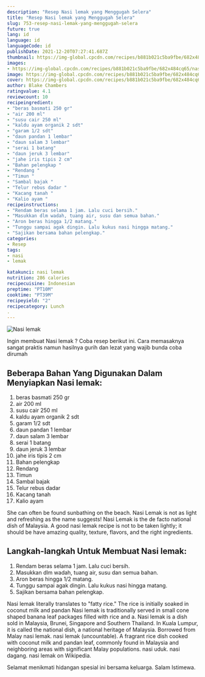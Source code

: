 ```yaml
---
description: "Resep Nasi lemak yang Menggugah Selera"
title: "Resep Nasi lemak yang Menggugah Selera"
slug: 753-resep-nasi-lemak-yang-menggugah-selera
future: true
lang: id
language: id
languageCode: id
publishDate: 2021-12-20T07:27:41.687Z 
thumbnail: https://img-global.cpcdn.com/recipes/b881b021c5ba9fbe/682x484cq65/nasi-lemak-foto-resep-utama.png
images:
- https://img-global.cpcdn.com/recipes/b881b021c5ba9fbe/682x484cq65/nasi-lemak-foto-resep-utama.png
image: https://img-global.cpcdn.com/recipes/b881b021c5ba9fbe/682x484cq65/nasi-lemak-foto-resep-utama.png
cover: https://img-global.cpcdn.com/recipes/b881b021c5ba9fbe/682x484cq65/nasi-lemak-foto-resep-utama.png
author: Blake Chambers
ratingvalue: 4.1
reviewcount: 10
recipeingredient:
- "beras basmati 250 gr"
- "air 200 ml"
- "susu cair 250 ml"
- "kaldu ayam organik 2 sdt"
- "garam 1/2 sdt"
- "daun pandan 1 lembar"
- "daun salam 3 lembar"
- "serai 1 batang"
- "daun jeruk 3 lembar"
- "jahe iris tipis 2 cm"
- "Bahan pelengkap "
- "Rendang "
- "Timun "
- "Sambal bajak "
- "Telur rebus dadar "
- "Kacang tanah "
- "Kalio ayam "
recipeinstructions:
- "Rendam beras selama 1 jam. Lalu cuci bersih."
- "Masukkan dlm wadah, tuang air, susu dan semua bahan."
- "Aron beras hingga 1/2 matang."
- "Tunggu sampai agak dingin. Lalu kukus nasi hingga matang."
- "Sajikan bersama bahan pelengkap."
categories:
- Resep
tags:
- nasi
- lemak

katakunci: nasi lemak 
nutrition: 286 calories
recipecuisine: Indonesian
preptime: "PT10M"
cooktime: "PT39M"
recipeyield: "2"
recipecategory: Lunch
. 
---
```



![Nasi lemak](https://img-global.cpcdn.com/recipes/b881b021c5ba9fbe/682x484cq65/nasi-lemak-foto-resep-utama.png)

Ingin membuat Nasi lemak ? Coba resep berikut ini. Cara memasaknya sangat praktis namun hasilnya gurih dan lezat yang wajib bunda coba dirumah

<!--inarticleads1-->

## Beberapa Bahan Yang Digunakan Dalam Menyiapkan Nasi lemak:

1. beras basmati 250 gr
1. air 200 ml
1. susu cair 250 ml
1. kaldu ayam organik 2 sdt
1. garam 1/2 sdt
1. daun pandan 1 lembar
1. daun salam 3 lembar
1. serai 1 batang
1. daun jeruk 3 lembar
1. jahe iris tipis 2 cm
1. Bahan pelengkap 
1. Rendang 
1. Timun 
1. Sambal bajak 
1. Telur rebus dadar 
1. Kacang tanah 
1. Kalio ayam 

She can often be found sunbathing on the beach. Nasi Lemak is not as light and refreshing as the name suggests! Nasi Lemak is the de facto national dish of Malaysia. A good nasi lemak recipe is not to be taken lightly; it should be have amazing quality, texture, flavors, and the right ingredients. 

<!--inarticleads2-->

## Langkah-langkah Untuk Membuat Nasi lemak:

1. Rendam beras selama 1 jam. Lalu cuci bersih.
1. Masukkan dlm wadah, tuang air, susu dan semua bahan.
1. Aron beras hingga 1/2 matang.
1. Tunggu sampai agak dingin. Lalu kukus nasi hingga matang.
1. Sajikan bersama bahan pelengkap.


Nasi lemak literally translates to &#34;fatty rice.&#34; The rice is initially soaked in coconut milk and pandan Nasi lemak is traditionally served in small cone shaped banana leaf packages filled with rice and a. Nasi lemak is a dish sold in Malaysia, Brunei, Singapore and Southern Thailand. In Kuala Lumpur, it is called the national dish, a national heritage of Malaysia. Borrowed from Malay nasi lemak. nasi lemak (uncountable). A fragrant rice dish cooked with coconut milk and pandan leaf, commonly found in Malaysia and neighboring areas with significant Malay populations. nasi uduk. nasi dagang. nasi lemak on Wikipedia. 

Selamat menikmati hidangan spesial ini bersama keluarga. Salam Istimewa.

